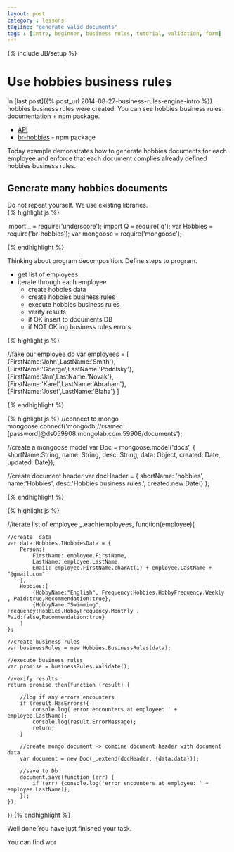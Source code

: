 ```yaml
---
layout: post
category : lessons
tagline: "generate valid documents"
tags : [intro, beginner, business rules, tutorial, validation, form]
---
```

{% include JB/setup %}

# Use hobbies business rules

In [last post]({% post_url 2014-08-27-business-rules-engine-intro %}) hobbies business rules were created. 
You can see hobbies business rules documentation + npm package.

+   [API](http://rsamec.github.io/business-rules/docs/modules/hobbies.html)
+   [br-hobbies](https://www.npmjs.org/package/br-hobbies) - npm package 

Today example demonstrates how to generate hobbies documents for each employee and enforce that each
 document complies already defined hobbies business rules.

## Generate many hobbies documents

<div class="alert alert-danger" role="alert">Do not repeat yourself. We use existing libraries.</div>
{% highlight js %}

import _ = require('underscore');
import Q = require('q');
var Hobbies = require('br-hobbies');
var mongoose = require('mongoose');

{% endhighlight %}
<div class="alert alert-info" role="alert">Thinking about program decomposition. Define steps to program.</div>

+   get list of employees
+   iterate through each employee
    +   create hobbies data
    +   create hobbies business rules
    +   execute hobbies business rules
    +   verify results
    +   if OK insert to documents DB
    +   if NOT OK log business rules errors



{% highlight js %}

//fake our employee db
var employees = [
    {FirstName:'John',LastName:'Smith'},
    {FirstName:'Goerge',LastName:'Podolsky'},
    {FirstName:'Jan',LastName:'Novak'},
    {FirstName:'Karel',LastName:'Abraham'},
    {FirstName:'Josef',LastName:'Blaha'}
]

{% endhighlight %}

{% highlight js %}
//connect to mongo
mongoose.connect('mongodb://rsamec:[password]@ds059908.mongolab.com:59908/documents');

//create a mongoose model
var Doc = mongoose.model('docs', {
    shortName:String,
    name: String,
    desc: String,
    data: Object,
    created: Date,
    updated: Date});

//create document header
var docHeader = {
    shortName: 'hobbies',
    name:'Hobbies',
    desc:'Hobbies business rules.',
    created:new Date()
};

{% endhighlight %}

{% highlight js %}

//iterate list of employee
_.each(employees, function(employee){

    //create  data
    var data:Hobbies.IHobbiesData = {
        Person:{
            FirstName: employee.FirstName,
            LastName: employee.LastName,
            Email: employee.FirstName.charAt(1) + employee.LastName + "@gmail.com"
        },
        Hobbies:[
            {HobbyName:"English", Frequency:Hobbies.HobbyFrequency.Weekly , Paid:true,Recommendation:true},
            {HobbyName:"Swimming", Frequency:Hobbies.HobbyFrequency.Monthly , Paid:false,Recommendation:true}
        ]
    };

    //create business rules
    var businessRules = new Hobbies.BusinessRules(data);

    //execute business rules
    var promise = businessRules.Validate();

    //verify results
    return promise.then(function (result) {

        //log if any errors encounters
        if (result.HasErrors){
            console.log('error encounters at employee: ' + employee.LastName);
            console.log(result.ErrorMessage);
            return;
        }

        //create mongo document -> combine document header with document data
        var document = new Doc(_.extend(docHeader, {data:data}));

        //save to Db
        document.save(function (err) {
            if (err) {console.log('error encounters at employee: ' + employee.LastName)};
        });
    });
})
{% endhighlight %}

<div class="alert alert-success" role="alert">Well done.You have just finished your task.</div> 

You can find wor
